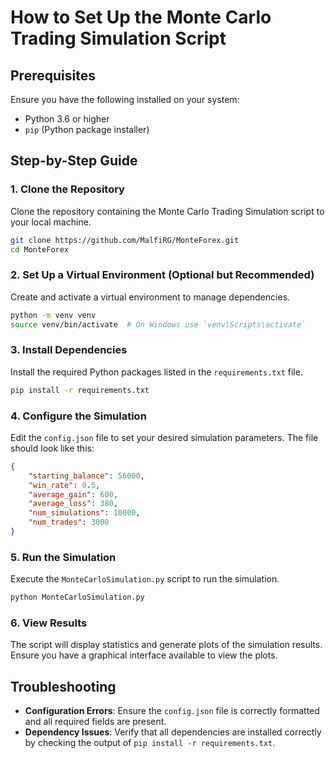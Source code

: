 # How to Set Up the Monte Carlo Trading Simulation Script

## Prerequisites

Ensure you have the following installed on your system:
- Python 3.6 or higher
- `pip` (Python package installer)

## Step-by-Step Guide

### 1. Clone the Repository

Clone the repository containing the Monte Carlo Trading Simulation script to your local machine.

```sh
git clone https://github.com/MalfiRG/MonteForex.git
cd MonteForex
```

### 2. Set Up a Virtual Environment (Optional but Recommended)

Create and activate a virtual environment to manage dependencies.

```sh
python -m venv venv
source venv/bin/activate  # On Windows use `venv\Scripts\activate`
```

### 3. Install Dependencies

Install the required Python packages listed in the `requirements.txt` file.

```sh
pip install -r requirements.txt
```

### 4. Configure the Simulation

Edit the `config.json` file to set your desired simulation parameters. The file should look like this:

```json
{
    "starting_balance": 56000,
    "win_rate": 0.5,
    "average_gain": 600,
    "average_loss": 380,
    "num_simulations": 10000,
    "num_trades": 3000
}
```

### 5. Run the Simulation

Execute the `MonteCarloSimulation.py` script to run the simulation.

```sh
python MonteCarloSimulation.py
```

### 6. View Results

The script will display statistics and generate plots of the simulation results. Ensure you have a graphical interface available to view the plots.

## Troubleshooting

- **Configuration Errors**: Ensure the `config.json` file is correctly formatted and all required fields are present.
- **Dependency Issues**: Verify that all dependencies are installed correctly by checking the output of `pip install -r requirements.txt`.
